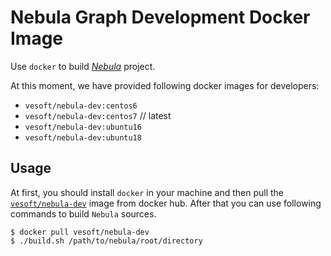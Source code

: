 # Nebula Graph Development Docker Image

Use `docker` to build [*Nebula*](https://github.com/vesoft-inc/nebula) project.

At this moment, we have provided following docker images for developers:

- `vesoft/nebula-dev:centos6`
- `vesoft/nebula-dev:centos7` // latest
- `vesoft/nebula-dev:ubuntu16`
- `vesoft/nebula-dev:ubuntu18`

## Usage

At first, you should install `docker` in your machine and then pull the [`vesoft/nebula-dev`](https://hub.docker.com/r/vesoft/nebula-dev) image from docker hub.
After that you can use following commands to build `Nebula` sources.

    $ docker pull vesoft/nebula-dev
    $ ./build.sh /path/to/nebula/root/directory
